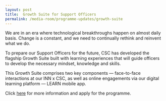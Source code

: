 ```yaml
---
layout: post
title:  Growth Suite for Support Officers
permalink: /media-room/programme-updates/growth-suite
---
```

We are in an era where technological breakthroughs happen on almost daily basis. Change is a constant, and we need to continually rethink and reinvent what we do. 

To prepare our Support Officers for the future, CSC has developed the flagship Growth Suite built with learning experiences that will guide officers to develop the necessary mindset, knowledge and skills.

This Growth Suite comprises two key components — face-to-face interactions at our INN x CSC, as well as online engagements via our digital learning platform — LEARN mobile app.

Click [here](https://www.cscollege.gov.sg/programmes/Pages/Display%20Programme.aspx?ePID=w8gq84v9rd5kpvnd3bmdabqi9w) for more information and apply for the programme. 
